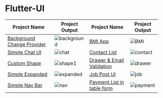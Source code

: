 # Flutter-UI

| Project  Name  | Project Output | Project  Name  | Project Output |
| ------------- | ------------- | ------------- | ------------- |
| [Background Change Provider](https://github.com/SimantoTareq/Flutter-UI/tree/main/background_chnage_provider)  | ![background](https://user-images.githubusercontent.com/40123885/222338045-bf7a00fa-8355-4c3f-8793-c20444610053.gif)|[BMI App](https://github.com/SimantoTareq/Flutter-UI/tree/main/bmi_app)|![BMI](https://user-images.githubusercontent.com/40123885/222338891-4ce60cd3-f383-4726-ac8f-7842bbdb4825.gif)|
| [Simple Chat UI](https://github.com/SimantoTareq/Flutter-UI/tree/main/chat_ui)  |  ![chat](https://user-images.githubusercontent.com/40123885/222339672-24b20c31-8fdf-465a-b983-eb3f4033be0c.gif)| [Contact List](https://github.com/SimantoTareq/Flutter-UI/tree/main/contact_list) |![contact](https://user-images.githubusercontent.com/40123885/222340307-6249e90c-3eea-4a46-a42c-3955f6b690f2.gif)|
|[Custom Shape](https://github.com/SimantoTareq/Flutter-UI/tree/main/custom_shape)| ![shape1](https://user-images.githubusercontent.com/40123885/222341280-547092dd-ac6b-4c81-813c-3dd78ee26d78.PNG)|[Drawer & Email Validation](https://github.com/SimantoTareq/Flutter-UI/tree/main/drawer)|![drawer](https://user-images.githubusercontent.com/40123885/222348498-a1d20830-e1b4-49cf-9f9c-918339f5ec44.gif)|
|[Simple Expanded](https://github.com/SimantoTareq/Flutter-UI/tree/main/expanded)|![expanded](https://user-images.githubusercontent.com/40123885/222349440-c8149973-9a90-46b9-aa57-2e182c4ad158.PNG)|[Job Post UI](https://github.com/SimantoTareq/Flutter-UI/tree/main/job_ui)| ![job](https://user-images.githubusercontent.com/40123885/222350321-8e479260-f579-4904-8e14-a47ece5c6af5.gif)|
|[Simple Nav Bar](https://github.com/SimantoTareq/Flutter-UI/tree/main/nav_bar)| ![nav](https://user-images.githubusercontent.com/40123885/222351182-041bcf2a-1557-4f21-b4f1-afd70cbb8b97.gif)|[Payment List in table form](https://github.com/SimantoTareq/Flutter-UI/tree/main/payment_list)|![payment](https://user-images.githubusercontent.com/40123885/222351727-ea4ce577-7f27-455a-8d2a-800cf1489370.PNG)|
